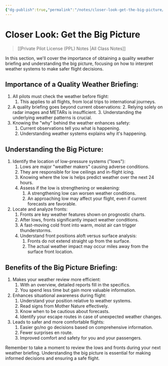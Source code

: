 ```yaml
---
{"dg-publish":true,"permalink":"/notes/closer-look-get-the-big-picture/","title":"Closer Look: Get the Big Picture","tags":["aviation","classnotes"]}
---
```



# Closer Look: Get the Big Picture
> [[Private Pilot License (PPL) Notes \|All Class Notes]]

In this section, we'll cover the importance of obtaining a quality weather briefing and understanding the big picture, focusing on how to interpret weather systems to make safer flight decisions.

## Importance of a Quality Weather Briefing:

1. All pilots must check the weather before flight:
    1. This applies to all flights, from local trips to international journeys.
2. A quality briefing goes beyond current observations:
    2. Relying solely on radar images and METARs is insufficient.
    3. Understanding the underlying weather patterns is crucial.
3. Knowing the "why" behind the weather enhances safety:
    1. Current observations tell you what is happening.
    2. Understanding weather systems explains why it's happening.

## Understanding the Big Picture:

1. Identify the location of low-pressure systems ("lows"):
    1. Lows are major "weather makers" causing adverse conditions.
    2. They are responsible for low ceilings and in-flight icing.
    3. Knowing where the low is helps predict weather over the next 24 hours.
    4. Assess if the low is strengthening or weakening:
        1. A strengthening low can worsen weather conditions.
        2. An approaching low may affect your flight, even if current forecasts are favorable.
2. Locate and analyze fronts:
    1. Fronts are key weather features shown on prognostic charts.
    2. After lows, fronts significantly impact weather conditions.
    3. A fast-moving cold front into warm, moist air can trigger thunderstorms.
    4. Understand front positions aloft versus surface analysis:
        1. Fronts do not extend straight up from the surface.
        2. The actual weather impact may occur miles away from the surface front location.

## Benefits of the Big Picture Briefing:

1. Makes your weather review more efficient:
    1. With an overview, detailed reports fill in the specifics.
    2. You spend less time but gain more valuable information.
2. Enhances situational awareness during flight:
    1. Understand your position relative to weather systems.
    2. Read signs from Mother Nature effectively.
    3. Know when to be cautious about forecasts.
    4. Identify your escape routes in case of unexpected weather changes.
3. Leads to safer and more comfortable flights:
    1. Easier go/no go decisions based on comprehensive information.
    2. Fewer surprises en route.
    3. Improved comfort and safety for you and your passengers.

Remember to take a moment to review the lows and fronts during your next weather briefing. Understanding the big picture is essential for making informed decisions and ensuring a safe flight.